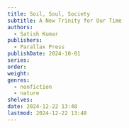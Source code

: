 ```yaml
---
title: Soil, Soul, Society
subtitle: A New Trinity for Our Time
authors:
  - Satish Kumar
publishers:
  - Parallax Press
publishDate: 2024-10-01
series: 
order: 
weight: 
genres:
  - nonfiction
  - nature
shelves: 
date: 2024-12-22 13:48
lastmod: 2024-12-22 13:48
---
```

